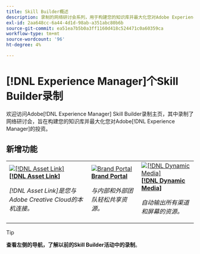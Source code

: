 ```yaml
---
title: Skill Builder概述
description: 录制的网络研讨会系列，用于构建您的知识库并最大化您对Adobe Experience Manager的投资
exl-id: 2aa648cc-6a44-4d1d-98ab-a351abc80b6b
source-git-commit: ea51ea7b5b0a3ff1160d418c524471c0a60359ca
workflow-type: tm+mt
source-wordcount: '96'
ht-degree: 4%

---
```


# [!DNL Experience Manager]个Skill Builder录制

欢迎访问Adobe[!DNL Experience Manager] Skill Builder录制主页，其中录制了网络研讨会，旨在构建您的知识库并最大化您对Adobe[!DNL Experience Manager]的投资。

## 新增功能

<table>
<tr>
  <td>
    <a href="https://experienceleague.adobe.com/zh-hans/docs/experience-manager-skill-builder/skill-builder/for-2020/asset-link">
      <img alt="[!DNL Asset Link]" src="assets/332127.jpeg" />
    </a>
    <div>
      <a href="https://experienceleague.adobe.com/zh-hans/docs/experience-manager-skill-builder/skill-builder/for-2020/asset-link">
    <strong>[!DNL Asset Link]</strong>
    </a>
    </div>
    <p>
    <em>[!DNL Asset Link]是您与Adobe Creative Cloud的本机连接。</em>
    <p>
  </td>
  <td>
    <a href="https://experienceleague.adobe.com/zh-hans/docs/experience-manager-skill-builder/skill-builder/for-2020/brand-portal">
    <img alt="Brand Portal" src="assets/332133.jpeg" />
    </a>
    <div>
    <a href="https://experienceleague.adobe.com/zh-hans/docs/experience-manager-skill-builder/skill-builder/for-2020/brand-portal">
    <strong>Brand Portal</strong>
    </a>
    </div>
    <p>
    <em>与内部和外部团队轻松共享资源。</em>
    </p>
  </td>
  <td>
    <a href="https://experienceleague.adobe.com/zh-hans/docs/experience-manager-skill-builder/skill-builder/for-2020/dynamic-media">
      <img alt="[!DNL Dynamic Media]" src="assets/332132.jpeg" />
    </a>
     <div>
      <a href="https://experienceleague.adobe.com/zh-hans/docs/experience-manager-skill-builder/skill-builder/for-2020/dynamic-media">
        <strong>[!DNL Dynamic Media]</strong>
      </a>
    </div>
    <p>
    <em>自动输出所有渠道和屏幕的资源。</em>
    <p>
  </td>
</tr>
</table>

>[!TIP]
>
>**查看左侧的导航，了解以前的Skill Builder活动中的录制**。

